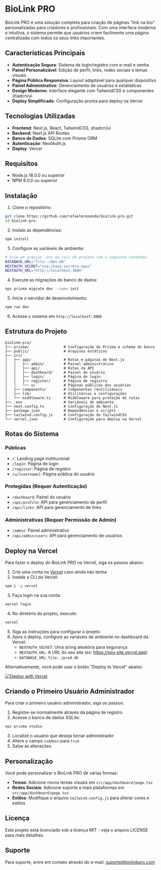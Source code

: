# BioLink PRO 

BioLink PRO é uma solução completa para criação de páginas "link na bio" personalizadas para criadores e profissionais. Com uma interface moderna e intuitiva, o sistema permite que usuários criem facilmente uma página centralizada com todos os seus links importantes.

## Características Principais

- **Autenticação Segura**: Sistema de login/registro com e-mail e senha
- **Painel Personalizável**: Edição de perfil, links, redes sociais e temas visuais
- **Página Pública Responsiva**: Layout adaptável para qualquer dispositivo
- **Painel Administrativo**: Gerenciamento de usuários e estatísticas 
- **Design Moderno**: Interface elegante com TailwindCSS e componentes shadcn/ui
- **Deploy Simplificado**: Configuração pronta para deploy na Vercel

## Tecnologias Utilizadas

- **Frontend**: Next.js, React, TailwindCSS, shadcn/ui
- **Backend**: Next.js API Routes
- **Banco de Dados**: SQLite com Prisma ORM
- **Autenticação**: NextAuth.js
- **Deploy**: Vercel

## Requisitos

- Node.js 18.0.0 ou superior
- NPM 8.0.0 ou superior

## Instalação

1. Clone o repositório:
```bash
git clone https://github.com/rafaelmrezende/biolink-pro.git
cd biolink-pro
```

2. Instale as dependências:
```bash
npm install
```

3. Configure as variáveis de ambiente:
```bash
# Crie um arquivo .env na raiz do projeto com o seguinte conteúdo:
DATABASE_URL="file:./dev.db"
NEXTAUTH_SECRET="sua-chave-secreta-aqui"
NEXTAUTH_URL="http://localhost:3000"
```

4. Execute as migrações do banco de dados:
```bash
npx prisma migrate dev --name init
```

5. Inicie o servidor de desenvolvimento:
```bash
npm run dev
```

6. Acesse o sistema em `http://localhost:3000`

## Estrutura do Projeto

```
biolink-pro/
├── prisma/                # Configuração do Prisma e schema do banco
├── public/                # Arquivos estáticos
├── src/
│   ├── app/               # Rotas e páginas do Next.js
│   │   ├── admin/         # Painel administrativo
│   │   ├── api/           # Rotas da API
│   │   ├── dashboard/     # Painel do usuário
│   │   ├── login/         # Página de login
│   │   ├── register/      # Página de registro
│   │   └── u/             # Páginas públicas dos usuários
│   ├── components/        # Componentes reutilizáveis
│   ├── lib/               # Utilitários e configurações
│   └── middleware.ts      # Middleware para proteção de rotas
├── .env                   # Variáveis de ambiente
├── next.config.ts         # Configuração do Next.js
├── package.json           # Dependências e scripts
├── tailwind.config.js     # Configuração do TailwindCSS
└── vercel.json            # Configuração para deploy na Vercel
```

## Rotas do Sistema

### Públicas
- `/`: Landing page institucional
- `/login`: Página de login
- `/register`: Página de registro
- `/u/[username]`: Página pública do usuário

### Protegidas (Requer Autenticação)
- `/dashboard`: Painel do usuário
- `/api/profile`: API para gerenciamento de perfil
- `/api/links`: API para gerenciamento de links

### Administrativas (Requer Permissão de Admin)
- `/admin`: Painel administrativo
- `/api/admin/users`: API para gerenciamento de usuários

## Deploy na Vercel

Para fazer o deploy do BioLink PRO na Vercel, siga os passos abaixo:

1. Crie uma conta na [Vercel](https://vercel.com) caso ainda não tenha
2. Instale a CLI da Vercel:
```bash
npm i -g vercel
```

3. Faça login na sua conta:
```bash
vercel login
```

4. No diretório do projeto, execute:
```bash
vercel
```

5. Siga as instruções para configurar o projeto
6. Após o deploy, configure as variáveis de ambiente no dashboard da Vercel:
   - `NEXTAUTH_SECRET`: Uma string aleatória para segurança
   - `NEXTAUTH_URL`: A URL do seu site (ex: https://seu-site.vercel.app)
   - `DATABASE_URL`: `file:./prod.db`

Alternativamente, você pode usar o botão "Deploy to Vercel" abaixo:

[![Deploy with Vercel](https://vercel.com/button)](https://vercel.com/new/clone?repository-url=https%3A%2F%2Fgithub.com%2Frafaelmrezende%2Fbiolink-pro)

## Criando o Primeiro Usuário Administrador

Para criar o primeiro usuário administrador, siga os passos:

1. Registre-se normalmente através da página de registro
2. Acesse o banco de dados SQLite:
```bash
npx prisma studio
```

3. Localize o usuário que deseja tornar administrador
4. Altere o campo `isAdmin` para `true`
5. Salve as alterações

## Personalização

Você pode personalizar o BioLink PRO de várias formas:

- **Temas**: Adicione novos temas visuais em `src/app/dashboard/page.tsx`
- **Redes Sociais**: Adicione suporte a mais plataformas em `src/app/dashboard/page.tsx`
- **Estilos**: Modifique o arquivo `tailwind.config.js` para alterar cores e estilos

## Licença

Este projeto está licenciado sob a licença MIT - veja o arquivo LICENSE para mais detalhes.

## Suporte

Para suporte, entre em contato através do e-mail: suporte@biolinkpro.com
